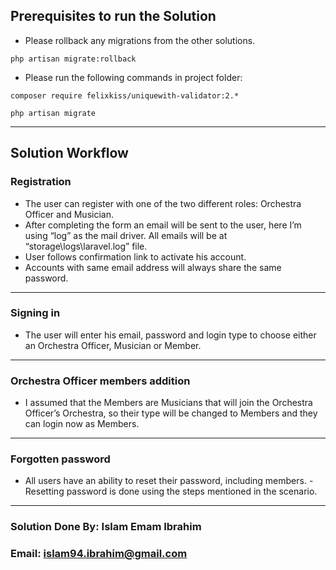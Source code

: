 ## Prerequisites to run the Solution

- Please rollback any migrations from the other solutions.
```
php artisan migrate:rollback
```
- Please run the following commands in project folder:
```
composer require felixkiss/uniquewith-validator:2.*
```
```
php artisan migrate
```

---
## Solution Workflow

### Registration
- The user can register with one of the two different roles: Orchestra Officer and Musician.
- After completing the form an email will be sent to the user, here I’m using “log” as the mail driver. All emails will be at “storage\logs\laravel.log” file.
- User follows confirmation link to activate his account.
- Accounts with same email address will always share the same password.

---
### Signing in
- The user will enter his email, password and login type to choose either an Orchestra Officer, Musician or Member.

---
### Orchestra Officer members addition
- I assumed that the Members are Musicians that will join the Orchestra Officer’s Orchestra, so their type will be changed to Members and they can login now as Members.

---
### Forgotten password
- All users have an ability to reset their password, including members.
-Resetting password is done using the steps mentioned in the scenario.

---
### Solution Done By: Islam Emam Ibrahim
### Email: islam94.ibrahim@gmail.com
